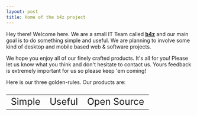 ```yaml
---
layout: post
title: Home of the b4z project
---
```


<i class="fa fa-code fa-5x pull-left"></i> Hey there! Welcome here. We are a small IT Team called [**b4z**](http://www.b4z.org) and our main goal is to do something simple and useful. We are planning to involve some kind of desktop and mobile based web & software projects.

We hope you enjoy all of our finely crafted products. It's all for you! Please let us know what you think and don't hesitate to contact us. Yours feedback is extremely important for us so please keep 'em coming!

Here is our three golden-rules. Our products are:

<table style="border:0; width:600; font-size:25px">
<tr>
  <td><i class="fa fa-check"></i> Simple</td>
  <td><i class="fa fa-thumbs-o-up"></i> Useful</td>
  <td><i class="fa fa-bolt"></i> Open Source</td>
</tr>
</table>
